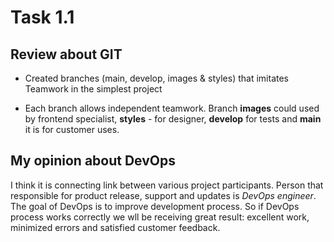 # Task 1.1

## Review about GIT

- Created branches (main, develop, images & styles) that imitates Teamwork in the simplest project

- Each branch allows independent teamwork. Branch **images** could used by frontend specialist, **styles** - for designer, **develop** for tests and **main** it is for customer uses.

## My opinion about DevOps

I think it is connecting link between various project participants. Person that responsible for product release, support and updates is _DevOps engineer_. The goal of DevOps is to improve development process. So if DevOps process works correctly we wll be receiving great result: excellent work, minimized errors and satisfied customer feedback.
